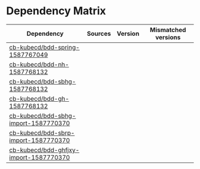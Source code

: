 # Dependency Matrix

Dependency | Sources | Version | Mismatched versions
---------- | ------- | ------- | -------------------
[cb-kubecd/bdd-spring-1587767049](https://github.com/cb-kubecd/bdd-spring-1587767049.git) |  | []() | 
[cb-kubecd/bdd-nh-1587768132](https://github.com/cb-kubecd/bdd-nh-1587768132.git) |  | []() | 
[cb-kubecd/bdd-sbhg-1587768132](https://github.com/cb-kubecd/bdd-sbhg-1587768132.git) |  | []() | 
[cb-kubecd/bdd-gh-1587768132](https://github.com/cb-kubecd/bdd-gh-1587768132.git) |  | []() | 
[cb-kubecd/bdd-sbhg-import-1587770370](https://github.com/cb-kubecd/bdd-sbhg-import-1587770370.git) |  | []() | 
[cb-kubecd/bdd-sbrp-import-1587770370](https://github.com/cb-kubecd/bdd-sbrp-import-1587770370.git) |  | []() | 
[cb-kubecd/bdd-ghfjxy-import-1587770370](https://github.com/cb-kubecd/bdd-ghfjxy-import-1587770370.git) |  | []() | 
